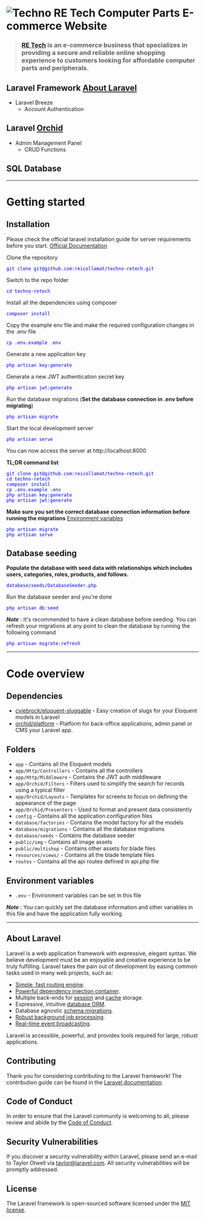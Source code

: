 # ![Techno](public/img/icon/retechicon.ico) RE Tech Computer Parts E-commerce Website

> ### [RE Tech](http://112.204.9.82/) is an e-commerce business that specializes in providing a secure and reliable online shopping experience to customers looking for affordable computer parts and peripherals.

## Laravel Framework [About Laravel](#about-laravel)
- Laravel Breeze 
    - Account Authentication

## Laravel [Orchid](https://orchid.software/)
- Admin Management Panel
    - CRUD Functions

## SQL Database

----------

# Getting started

## Installation

Please check the official laravel installation guide for server requirements before you start. [Official Documentation](https://laravel.com/docs/10.x)

Clone the repository

<span style="color: blue;">

    git clone git@github.com:reicollamat/techno-retech.git
    
</span>

Switch to the repo folder

<span style="color: blue;">

    cd techno-retech
    
</span>

Install all the dependencies using composer

<span style="color: blue;">

    composer install
    
</span>

Copy the example env file and make the required configuration changes in the .env file

<span style="color: blue;">

    cp .env.example .env
    
</span>

Generate a new application key

<span style="color: blue;">

    php artisan key:generate
    
</span>

Generate a new JWT authentication secret key

<span style="color: blue;">

    php artisan jwt:generate
    
</span>

Run the database migrations (**Set the database connection in .env before migrating**)

<span style="color: blue;">

    php artisan migrate
    
</span>

Start the local development server

<span style="color: blue;">

    php artisan serve
    
</span>

You can now access the server at http://localhost:8000

**TL;DR command list**

<span style="color: blue;">

    git clone git@github.com:reicollamat/techno-retech.git
    cd techno-retech
    composer install
    cp .env.example .env
    php artisan key:generate
    php artisan jwt:generate 
        
</span>

**Make sure you set the correct database connection information before running the migrations** [Environment variables](#environment-variables)

<span style="color: blue;">

    php artisan migrate
    php artisan serve
        
</span>

## Database seeding

**Populate the database with seed data with relationships which includes users, categories, roles, products, and follows.**

<span style="color: blue;">

    database/seeds/DatabaseSeeder.php
        
</span>

Run the database seeder and you're done

<span style="color: blue;">

    php artisan db:seed
        
</span>

***Note*** : It's recommended to have a clean database before seeding. You can refresh your migrations at any point to clean the database by running the following command

<span style="color: blue;">

    php artisan migrate:refresh
            
</span>


----------

# Code overview

## Dependencies

- [cviebrock/eloquent-sluggable](https://github.com/cviebrock/eloquent-sluggable) - Easy creation of slugs for your Eloquent models in Laravel
- [orchid/platform](https://orchid.software/en/) - Platform for back-office applications, admin panel or CMS your Laravel app.

## Folders

- `app` - Contains all the Eloquent models
- `app/Http/Controllers` - Contains all the controllers
- `app/Http/Middleware` - Contains the JWT auth middleware
- `app/Orchid/Filters` - Filters used to simplify the search for records using a typical filter
- `app/Orchid/Layouts` - Templates for screens to focus on defining the appearance of the page
- `app/Orchid/Presenters` - Used to format and present data consistently
- `config` - Contains all the application configuration files
- `database/factories` - Contains the model factory for all the models
- `database/migrations` - Contains all the database migrations
- `database/seeds` - Contains the database seeder
- `public/img` - Contains all image assets
- `public/multishop` - Contains other assets for blade files
- `resources/views/` - Contains all the blade template files
- `routes` - Contains all the api routes defined in api.php file

## Environment variables

- `.env` - Environment variables can be set in this file

***Note*** : You can quickly set the database information and other variables in this file and have the application fully working.

----------

## About Laravel

Laravel is a web application framework with expressive, elegant syntax. We believe development must be an enjoyable and creative experience to be truly fulfilling. Laravel takes the pain out of development by easing common tasks used in many web projects, such as:

- [Simple, fast routing engine](https://laravel.com/docs/routing).
- [Powerful dependency injection container](https://laravel.com/docs/container).
- Multiple back-ends for [session](https://laravel.com/docs/session) and [cache](https://laravel.com/docs/cache) storage.
- Expressive, intuitive [database ORM](https://laravel.com/docs/eloquent).
- Database agnostic [schema migrations](https://laravel.com/docs/migrations).
- [Robust background job processing](https://laravel.com/docs/queues).
- [Real-time event broadcasting](https://laravel.com/docs/broadcasting).

Laravel is accessible, powerful, and provides tools required for large, robust applications.

## Contributing

Thank you for considering contributing to the Laravel framework! The contribution guide can be found in the [Laravel documentation](https://laravel.com/docs/contributions).

## Code of Conduct

In order to ensure that the Laravel community is welcoming to all, please review and abide by the [Code of Conduct](https://laravel.com/docs/contributions#code-of-conduct).

## Security Vulnerabilities

If you discover a security vulnerability within Laravel, please send an e-mail to Taylor Otwell via [taylor@laravel.com](mailto:taylor@laravel.com). All security vulnerabilities will be promptly addressed.

## License

The Laravel framework is open-sourced software licensed under the [MIT license](https://opensource.org/licenses/MIT).
